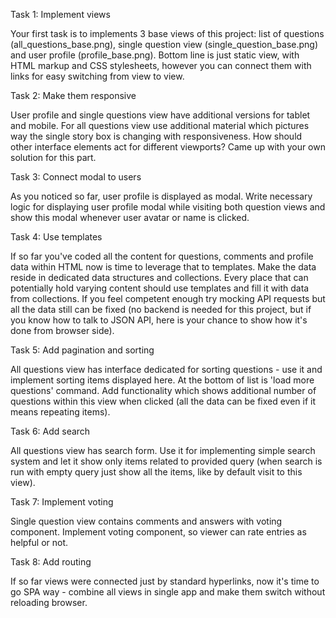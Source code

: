 Task 1: Implement views

Your first task is to implements 3 base views of this project: list of questions (all_questions_base.png), single question view (single_question_base.png) and user profile (profile_base.png). Bottom line is just static view, with HTML markup and CSS stylesheets, however you can connect them with links for easy switching from view to view.

Task 2: Make them responsive

User profile and single questions view have additional versions for tablet and mobile. For all questions view use additional material which pictures way the single story box is changing with responsiveness. How should other interface elements act for different viewports? Came up with your own solution for this part.

Task 3: Connect modal to users

As you noticed so far, user profile is displayed as modal. Write necessary logic for displaying user profile modal while visiting both question views and show this modal whenever user avatar or name is clicked.

Task 4: Use templates

If so far you've coded all the content for questions, comments and profile data within HTML now is time to leverage that to templates. Make the data reside in dedicated data structures and collections. Every place that can potentially hold varying content should use templates and fill it with data from collections. If you feel competent enough try mocking API requests but all the data still can be fixed (no backend is needed for this project, but if you know how to talk to JSON API, here is your chance to show how it's done from browser side).

Task 5: Add pagination and sorting

All questions view has interface dedicated for sorting questions - use it and implement sorting items displayed here. At the bottom of list is 'load more questions' command. Add functionality which shows additional number of questions within this view when clicked (all the data can be fixed even if it means repeating items).

Task 6: Add search

All questions view has search form. Use it for implementing simple search system and let it show only items related to provided query (when search is run with empty query just show all the items, like by default visit to this view).

Task 7: Implement voting

Single question view contains comments and answers with voting component. Implement voting component, so viewer can rate entries as helpful or not.

Task 8: Add routing

If so far views were connected just by standard hyperlinks, now it's time to go SPA way - combine all views in single app and make them switch without reloading browser.

